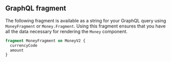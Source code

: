 ## GraphQL fragment

The following fragment is available as a string for your GraphQL query using `MoneyFragment` or `Money.Fragment`. Using this fragment ensures that you have all the data necessary for rendering the `Money` component.

```graphql
fragment MoneyFragment on MoneyV2 {
  currencyCode
  amount
}
```
